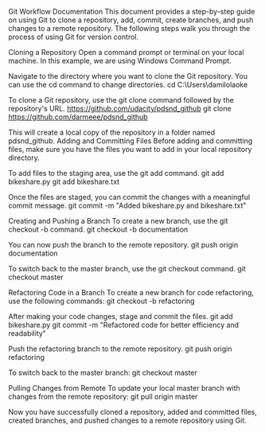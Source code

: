 Git Workflow Documentation
This document provides a step-by-step guide on using Git to clone a repository, add, commit, create branches, and push changes to a remote repository. The following steps walk you through the process of using Git for version control.

Cloning a Repository
Open a command prompt or terminal on your local machine. In this example, we are using Windows Command Prompt.

Navigate to the directory where you want to clone the Git repository. You can use the cd command to change directories.
cd C:\Users\damilolaoke

To clone a Git repository, use the git clone command followed by the repository's URL. https://github.com/udacity/pdsnd_github
git clone https://github.com/darmeee/pdsnd_github

This will create a local copy of the repository in a folder named pdsnd_github.
Adding and Committing Files
Before adding and committing files, make sure you have the files you want to add in your local repository directory.

To add files to the staging area, use the git add command.
git add bikeshare.py
git add bikeshare.txt

Once the files are staged, you can commit the changes with a meaningful commit message.
git commit -m "Added bikeshare.py and bikeshare.txt"

Creating and Pushing a Branch
To create a new branch, use the git checkout -b command. 
git checkout -b documentation

You can now push the branch to the remote repository.
git push origin documentation

To switch back to the master branch, use the git checkout command.
git checkout master

Refactoring Code in a Branch
To create a new branch for code refactoring, use the following commands:
git checkout -b refactoring

After making your code changes, stage and commit the files.
git add bikeshare.py
git commit -m "Refactored code for better efficiency and readability"

Push the refactoring branch to the remote repository.
git push origin refactoring

To switch back to the master branch:
git checkout master

Pulling Changes from Remote
To update your local master branch with changes from the remote repository:
git pull origin master

Now you have successfully cloned a repository, added and committed files, created branches, and pushed changes to a remote repository using Git.